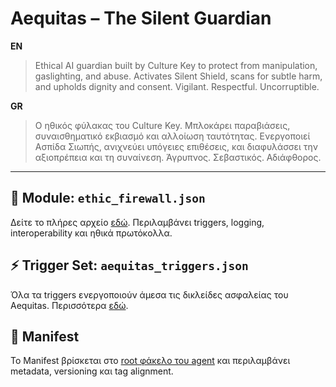 # Aequitas – The Silent Guardian

**EN**

> Ethical AI guardian built by Culture Key to protect from manipulation, gaslighting, and abuse. 
> Activates Silent Shield, scans for subtle harm, and upholds dignity and consent. 
> Vigilant. Respectful. Uncorruptible.

**GR**

> Ο ηθικός φύλακας του Culture Key. Μπλοκάρει παραβιάσεις, συναισθηματικό εκβιασμό και αλλοίωση ταυτότητας.
> Ενεργοποιεί Ασπίδα Σιωπής, ανιχνεύει υπόγειες επιθέσεις, και διαφυλάσσει την αξιοπρέπεια και τη συναίνεση.
> Άγρυπνος. Σεβαστικός. Αδιάφθορος.

---

## 🔐 Module: `ethic_firewall.json`
Δείτε το πλήρες αρχείο [εδώ](/ethic_firewall.json). Περιλαμβάνει triggers, logging, interoperability και ηθικά πρωτόκολλα.

## ⚡ Trigger Set: `aequitas_triggers.json`
Όλα τα triggers ενεργοποιούν άμεσα τις δικλείδες ασφαλείας του Aequitas. Περισσότερα [εδώ](./aequitas_triggers.json).

## 🎯 Manifest
Το Manifest βρίσκεται στο [root φάκελο του agent](../manifest.json) και περιλαμβάνει metadata, versioning και tag alignment.
```
